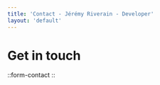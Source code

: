 ```yaml
---
title: 'Contact - Jérémy Riverain - Developer'
layout: 'default'
---
```


# Get in touch

::form-contact
::